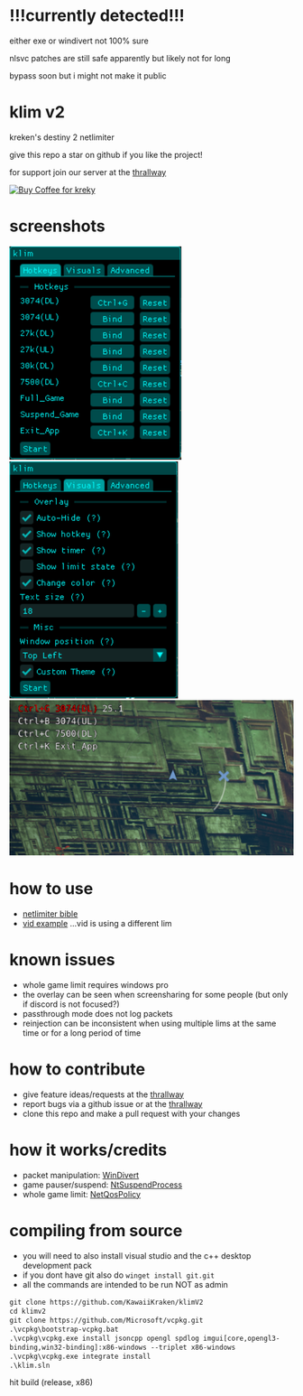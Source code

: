 # !!!currently detected!!!
either exe or windivert not 100% sure

nlsvc patches are still safe apparently but likely not for long

bypass soon but i might not make it public
# klim v2
kreken's destiny 2 netlimiter 

give this repo a star on github if you like the project!

for support join our server at the [thrallway](https://thrallway.com)

<a href='https://ko-fi.com/kreky' target='_blank'><img height='46' width="200" src='https://cdn.ko-fi.com/cdn/kofi4.png' alt='Buy Coffee for kreky' />
</a>

# screenshots
![image failed to load..](https://github.com/KawaiiKraken/klimV2/blob/master/resources/hotkey_tab_v3.png "hotkey tab")
![image failed to load..](https://github.com/KawaiiKraken/klimV2/blob/master/resources/visuals_tab_v3.png "visual tab")
![image failed to load..](https://github.com/KawaiiKraken/klimV2/blob/master/resources/overlay.png "overlay")
 
# how to use
- [netlimiter bible](https://docs.google.com/document/d/1CuFbJ4KlbSMqf22lVap2yiSMHxLWRJpiMO1eIIpgtJQ)
- [vid example](https://www.youtube.com/watch?v=zTgaYyAxNZ4&pp=ygUPYXotMSBuZXRsaW1pdGVy) ...vid is using a different lim

# known issues
- whole game limit requires windows pro
- the overlay can be seen when screensharing for some people (but only if discord is not focused?)
- passthrough mode does not log packets
- reinjection can be inconsistent when using multiple lims at the same time or for a long period of time

# how to contribute
- give feature ideas/requests at the [thrallway](https://thrallway.com)
- report bugs via a github issue or at the [thrallway](https://thrallway.com)
- clone this repo and make a pull request with your changes

# how it works/credits 
- packet manipulation: [WinDivert](https://github.com/basil00/Divert)
- game pauser/suspend: [NtSuspendProcess](https://github.com/diversenok/Suspending-Techniques#suspend-via-ntsuspendprocess)
- whole game limit: [NetQosPolicy](https://learn.microsoft.com/en-us/powershell/module/netqos/)

# compiling from source
- you will need to also install visual studio and the c++ desktop development pack
- if you dont have git also do `winget install git.git`
- all the commands are intended to be run NOT as admin
```
git clone https://github.com/KawaiiKraken/klimV2
cd klimv2
git clone https://github.com/Microsoft/vcpkg.git
.\vcpkg\bootstrap-vcpkg.bat
.\vcpkg\vcpkg.exe install jsoncpp opengl spdlog imgui[core,opengl3-binding,win32-binding]:x86-windows --triplet x86-windows
.\vcpkg\vcpkg.exe integrate install
.\klim.sln
```
hit build (release, x86)

